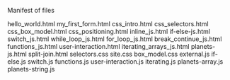 Manifest of files

hello_world.html
my_first_form.html
css_intro.html
css_selectors.html
css_box_model.html
css_positioning.html
inline_js.html
if-else-js.html
switch_js.html
while_loop_js.html
for_loop_js.html
break_continue_js.html
functions_js.html
user-interaction.html
iterating_arrays_js.html
planets-js.html 
split-join.html
selectors.css
site.css
box_model.css
external.js
if-else.js
switch.js
functions.js
user-interaction.js
iterating.js
planets-array.js
planets-string.js

